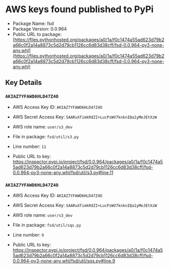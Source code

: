 # AWS keys found published to PyPi

* Package Name: fsd
* Package Version: 0.0.964
* Public URL to package: [https://files.pythonhosted.org/packages/a0/1a/f0c1474a55ad623d79b2a66c0f2a14a8873c5d2d79cb1126cc6d83d38cff/fsd-0.0.964-py3-none-any.whl](https://files.pythonhosted.org/packages/a0/1a/f0c1474a55ad623d79b2a66c0f2a14a8873c5d2d79cb1126cc6d83d38cff/fsd-0.0.964-py3-none-any.whl)

## Key Details

### `AKIAZ7YFAWD6HLD47Z4O`

* AWS Access Key ID: `AKIAZ7YFAWD6HLD47Z4O`
* AWS Secret Access Key: `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` 
* AWS role name: `user/s3_dev`
* File in package: `fsd/util/s3.py`
* Line number: `11`

* Public URL to key: https://inspector.pypi.io/project/fsd/0.0.964/packages/a0/1a/f0c1474a55ad623d79b2a66c0f2a14a8873c5d2d79cb1126cc6d83d38cff/fsd-0.0.964-py3-none-any.whl/fsd/util/s3.py#line.11



### `AKIAZ7YFAWD6HLD47Z4O`

* AWS Access Key ID: `AKIAZ7YFAWD6HLD47Z4O`
* AWS Secret Access Key: `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` 
* AWS role name: `user/s3_dev`
* File in package: `fsd/util/sqs.py`
* Line number: `9`

* Public URL to key: https://inspector.pypi.io/project/fsd/0.0.964/packages/a0/1a/f0c1474a55ad623d79b2a66c0f2a14a8873c5d2d79cb1126cc6d83d38cff/fsd-0.0.964-py3-none-any.whl/fsd/util/sqs.py#line.9


